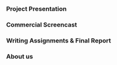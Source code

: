 ### Project Presentation

### Commercial Screencast

### Writing Assignments & Final Report

### About us
